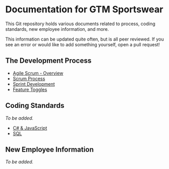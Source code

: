 # Documentation for GTM Sportswear
This Git repository holds various documents related to process, coding standards, new employee information, and more.

This information can be updated quite often, but is all peer reviewed. If you see an error or would like to add something yourself, open a pull request!

## The Development Process

* [Agile Scrum - Overview](scrum)
* [Scrum Process](process/process.md)
* [Sprint Development](process/sprints.md)
* [Feature Toggles](process/feature-toggles.md)


## Coding Standards
*To be added.*

* [C# & JavaScript](/#)
* [SQL](/#)

## New Employee Information
*To be added.*
